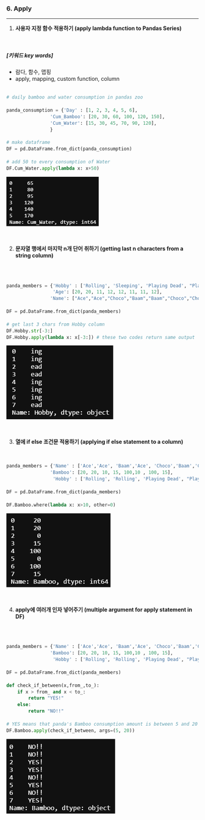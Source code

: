 ### 6. Apply  
--------


1. **사용자 지정 함수 적용하기 (apply lambda function to Pandas Series)**  


<br/>  


##### [키워드 key words]  
  - 람다, 함수, 맵핑
  - apply, mapping, custom function, column

```python

# daily bamboo and water consumption in pandas zoo

panda_consumption = {'Day' : [1, 2, 3, 4, 5, 6],
                'Cum_Bamboo': [20, 30, 60, 100, 120, 150],
                'Cum_Water': [15, 30, 45, 70, 90, 120],
                }

# make dataframe
DF = pd.DataFrame.from_dict(panda_consumption)

# add 50 to every consumption of Water
DF.Cum_Water.apply(lambda x: x+50)

```

![apply_lambda](/assets/06.Apply/apply_lambda.png)  



<br/>  




2. **문자열 행에서 마지막 n개 단어 취하기 (getting last n characters from a string column)**  


<br/>  


```python

panda_members = {'Hobby' : ['Rolling', 'Sleeping', 'Playing Dead', "Playing Dead", "Sleeping", "Rolling", "Eating","Playing Dead"],
                 'Age': [20, 20, 11, 12, 12, 11, 11, 12],
                'Name': ["Ace","Ace","Choco","Baam","Baam","Choco","Choco","Baam"]}

DF = pd.DataFrame.from_dict(panda_members)

# get last 3 chars from Hobby column
DF.Hobby.str[-3:]
DF.Hobby.apply(lambda x: x[-3:]) # these two codes return same output

```

![apply_lambda](/assets/06.Apply/last_n_word.png)  



<br/>  




3. **열에 if else 조건문 적용하기 (applying if else statement to a column)**  


<br/>  

```python
panda_members = {'Name' : ['Ace','Ace', 'Baam','Ace', 'Choco','Baam','Choco', 'Ace'],
                'Bamboo': [20, 20, 10, 15, 100,10 , 100, 15],
                 'Hobby' : ['Rolling', 'Rolling', 'Playing Dead', "Playing Dead", "Sleeping",'Playing Dead', "Rolling",'Sleeping']}

DF = pd.DataFrame.from_dict(panda_members)

DF.Bamboo.where(lambda x: x>10, other=0)
```

![apply_lambda](/assets/06.Apply/pd_where.png)  



<br/>  





4. **apply에 여러개 인자 넣어주기 (multiple argument for apply statement in DF)**  


<br/>  


```python

panda_members = {'Name' : ['Ace','Ace', 'Baam','Ace', 'Choco','Baam','Choco', 'Ace'],
                'Bamboo': [20, 20, 10, 15, 100,10 , 100, 15],
                 'Hobby' : ['Rolling', 'Rolling', 'Playing Dead', "Playing Dead", "Sleeping",'Playing Dead', "Rolling",'Sleeping']}

DF = pd.DataFrame.from_dict(panda_members)

def check_if_between(x,from_,to_):
    if x > from_ and x < to_:
        return "YES!"
    else:
        return "NO!!"

# YES means that panda's Bamboo consumption amount is between 5 and 20
DF.Bamboo.apply(check_if_between, args=(5, 20))


```

![apply_lambda](/assets/06.Apply/apply_multiple_args.png)  



<br/>  
